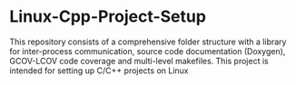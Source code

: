 # Linux-Cpp-Project-Setup
This repository consists of a comprehensive folder structure with a library for inter-process communication, source code documentation (Doxygen), GCOV-LCOV code coverage and multi-level makefiles. This project is intended for setting up C/C++ projects on Linux     
